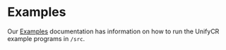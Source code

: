 # Examples

Our [Examples](https://unifycr.readthedocs.io/en/dev/examples.html)
documentation has information on how to run the UnifyCR example programs in
`/src`.
